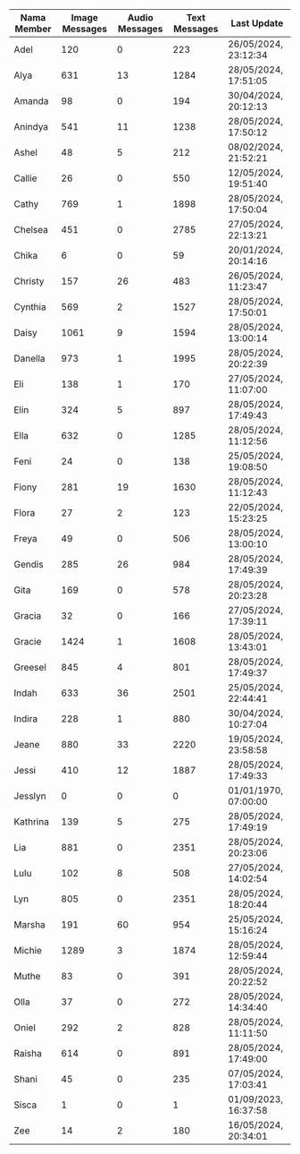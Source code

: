 | Nama Member | Image Messages | Audio Messages | Text Messages | Last Update |
| ------ | -------------- | -------------- | ------------- | ------------ |
| Adel | 120 | 0 | 223 | 26/05/2024, 23:12:34 |
| Alya | 631 | 13 | 1284 | 28/05/2024, 17:51:05 |
| Amanda | 98 | 0 | 194 | 30/04/2024, 20:12:13 |
| Anindya | 541 | 11 | 1238 | 28/05/2024, 17:50:12 |
| Ashel | 48 | 5 | 212 | 08/02/2024, 21:52:21 |
| Callie | 26 | 0 | 550 | 12/05/2024, 19:51:40 |
| Cathy | 769 | 1 | 1898 | 28/05/2024, 17:50:04 |
| Chelsea | 451 | 0 | 2785 | 27/05/2024, 22:13:21 |
| Chika | 6 | 0 | 59 | 20/01/2024, 20:14:16 |
| Christy | 157 | 26 | 483 | 26/05/2024, 11:23:47 |
| Cynthia | 569 | 2 | 1527 | 28/05/2024, 17:50:01 |
| Daisy | 1061 | 9 | 1594 | 28/05/2024, 13:00:14 |
| Danella | 973 | 1 | 1995 | 28/05/2024, 20:22:39 |
| Eli | 138 | 1 | 170 | 27/05/2024, 11:07:00 |
| Elin | 324 | 5 | 897 | 28/05/2024, 17:49:43 |
| Ella | 632 | 0 | 1285 | 28/05/2024, 11:12:56 |
| Feni | 24 | 0 | 138 | 25/05/2024, 19:08:50 |
| Fiony | 281 | 19 | 1630 | 28/05/2024, 11:12:43 |
| Flora | 27 | 2 | 123 | 22/05/2024, 15:23:25 |
| Freya | 49 | 0 | 506 | 28/05/2024, 13:00:10 |
| Gendis | 285 | 26 | 984 | 28/05/2024, 17:49:39 |
| Gita | 169 | 0 | 578 | 28/05/2024, 20:23:28 |
| Gracia | 32 | 0 | 166 | 27/05/2024, 17:39:11 |
| Gracie | 1424 | 1 | 1608 | 28/05/2024, 13:43:01 |
| Greesel | 845 | 4 | 801 | 28/05/2024, 17:49:37 |
| Indah | 633 | 36 | 2501 | 25/05/2024, 22:44:41 |
| Indira | 228 | 1 | 880 | 30/04/2024, 10:27:04 |
| Jeane | 880 | 33 | 2220 | 19/05/2024, 23:58:58 |
| Jessi | 410 | 12 | 1887 | 28/05/2024, 17:49:33 |
| Jesslyn | 0 | 0 | 0 | 01/01/1970, 07:00:00 |
| Kathrina | 139 | 5 | 275 | 28/05/2024, 17:49:19 |
| Lia | 881 | 0 | 2351 | 28/05/2024, 20:23:06 |
| Lulu | 102 | 8 | 508 | 27/05/2024, 14:02:54 |
| Lyn | 805 | 0 | 2351 | 28/05/2024, 18:20:44 |
| Marsha | 191 | 60 | 954 | 25/05/2024, 15:16:24 |
| Michie | 1289 | 3 | 1874 | 28/05/2024, 12:59:44 |
| Muthe | 83 | 0 | 391 | 28/05/2024, 20:22:52 |
| Olla | 37 | 0 | 272 | 28/05/2024, 14:34:40 |
| Oniel | 292 | 2 | 828 | 28/05/2024, 11:11:50 |
| Raisha | 614 | 0 | 891 | 28/05/2024, 17:49:00 |
| Shani | 45 | 0 | 235 | 07/05/2024, 17:03:41 |
| Sisca | 1 | 0 | 1 | 01/09/2023, 16:37:58 |
| Zee | 14 | 2 | 180 | 16/05/2024, 20:34:01 |
